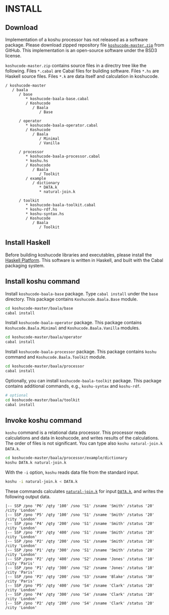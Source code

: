 INSTALL
=================================


Download
---------------------------------

Implementation of a koshu processor
has not released as a software package.
Please download zipped repository file
[`koshucode-master.zip`](https://github.com/seinokatsuhiro/koshucode/archive/master.zip)
from GitHub.
This implementation is an open-source software
under the BSD3 license.

`koshucode-master.zip` contains source files
in a directry tree like the following.
Files `*.cabal` are Cabal files for building software.
Files `*.hs` are Haskell source files.
Files `*.k` are data itself and calculation in koshucode.

```
/ koshucode-master
   / baala
      / base
         * koshucode-baala-base.cabal
         / Koshucode
            / Baala
               / Base
  
      / operator
         * koshucode-baala-operator.cabal
         / Koshucode
            / Baala
               / Minimal
               / Vanilla
  
      / processor
         * koshucode-baala-processor.cabal
         * koshu.hs
         / Koshucode
            / Baala
               / Toolkit
         / example
            / dictionary
               * DATA.k
               * natural-join.k
  
      / toolkit
         * koshucode-baala-toolkit.cabal
         * koshu-rdf.hs
         * koshu-syntax.hs
         / Koshucode
            / Baala
               / Toolkit
```


Install Haskell
---------------------------------

Before building koshucode libraries and executables,
please install the [Haskell Platform](http://www.haskell.org/platform/).
This software is written in Haskell,
and built with the Cabal packaging system.



Install koshu command
---------------------------------

Install `koshucode-baala-base` package.
Type `cabal install` under the `base` directory.
This package contains `Koshucode.Baala.Base` module.

``` sh
cd koshucode-master/baala/base
cabal install
```

Install `koshucode-baala-operator` package.
This package contains `Koshucode.Baala.Minimal`
and `Koshucode.Baala.Vanilla` modules.

``` sh
cd koshucode-master/baala/operator
cabal install
```

Install `koshucode-baala-processor` package.
This package contains `koshu` command
and `Koshucode.Baala.Toolkit` module.

``` sh
cd koshucode-master/baala/processor
cabal install
```

Optionally,
you can install `koshucode-baala-toolkit` package.
This package contains additional commands,
e.g., `koshu-syntax` and `koshu-rdf`.

``` sh
# optional
cd koshucode-master/baala/toolkit
cabal install
```


Invoke koshu command
---------------------------------

`koshu` command is a relational data processor.
This processor reads calculations and data in koshucode,
and writes results of the calculations.
The order of files is not significant.
You can type also `koshu natural-join.k DATA.k`.

``` sh
cd koshucode-master/baala/processor/example/dictionary
koshu DATA.k natural-join.k
```

With the `-i` option, `koshu` reads data file
from the standard input.

``` sh
koshu -i natural-join.k < DATA.k
```

These commands calculates
[`natural-join.k`](https://github.com/seinokatsuhiro/koshucode/blob/master/baala/processor/example/dictionary/natural-join.k)
for input [`DATA.k`](https://github.com/seinokatsuhiro/koshucode/blob/master/baala/processor/example/dictionary/DATA.k),
and writes the following output data.

```
|-- SSP /pno 'P6' /qty '100' /sno 'S1' /sname 'Smith' /status '20' /city 'London'
|-- SSP /pno 'P5' /qty '100' /sno 'S1' /sname 'Smith' /status '20' /city 'London'
|-- SSP /pno 'P4' /qty '200' /sno 'S1' /sname 'Smith' /status '20' /city 'London'
|-- SSP /pno 'P3' /qty '400' /sno 'S1' /sname 'Smith' /status '20' /city 'London'
|-- SSP /pno 'P2' /qty '200' /sno 'S1' /sname 'Smith' /status '20' /city 'London'
|-- SSP /pno 'P1' /qty '300' /sno 'S1' /sname 'Smith' /status '20' /city 'London'
|-- SSP /pno 'P2' /qty '400' /sno 'S2' /sname 'Jones' /status '10' /city 'Paris'
|-- SSP /pno 'P1' /qty '300' /sno 'S2' /sname 'Jones' /status '10' /city 'Paris'
|-- SSP /pno 'P2' /qty '200' /sno 'S3' /sname 'Blake' /status '30' /city 'Paris'
|-- SSP /pno 'P5' /qty '400' /sno 'S4' /sname 'Clark' /status '20' /city 'London'
|-- SSP /pno 'P4' /qty '300' /sno 'S4' /sname 'Clark' /status '20' /city 'London'
|-- SSP /pno 'P2' /qty '200' /sno 'S4' /sname 'Clark' /status '20' /city 'London'
```

